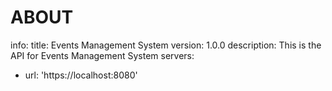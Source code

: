 # ABOUT
info:
  title: Events Management System
  version: 1.0.0
  description: This is the API for Events Management System
servers:
  - url: 'https://localhost:8080'